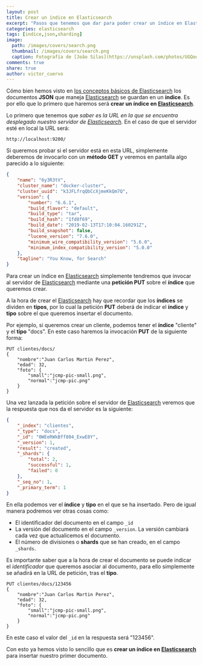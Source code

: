 ```yaml
---
layout: post
title: Crear un índice en Elasticsearch
excerpt: "Pasos que tenemos que dar para poder crear un índice en Elasticsearch y así insertar nuestro primer documento JSON."
categories: elasticsearch
tags: [indice,json,sharding]
image:
  path: /images/covers/search.png
  thumbnail: /images/covers/search.png
  caption: Fotografía de [João Silas](https://unsplash.com/photos/UGQoo2nznz8)
comments: true
share: true
author: victor_cuervo
---
```


Cómo bien hemos visto en [los conceptos básicos de Elasticsearch][ConceptosElasticSearch] los documentos **JSON** que maneja [Elasticsearch][Elasticsearch] se guardan en un **índice**. Es por 
ello que lo primero que haremos será **crear un índice en [Elasticsearch][Elasticsearch]**.

Lo primero que tenemos que *saber es la URL en la que se encuentra desplegado nuestro servidor de [Elasticsearch][Elasticsearch]*. En el caso de que el servidor esté en local la URL será:

~~~shell
http://localhost:9200/
~~~

Si queremos probar si el servidor está en esta URL, simplemente deberemos de invocarlo con un **método GET** y veremos en pantalla algo parecido a lo siguiente:

~~~json
{
    "name": "6y3R3tV",
    "cluster_name": "docker-cluster",
    "cluster_uuid": "k3JFLfrqQbCcXjmeKkQm7Q",
    "version": {
        "number": "6.6.1",
        "build_flavor": "default",
        "build_type": "tar",
        "build_hash": "1fd8f69",
        "build_date": "2019-02-13T17:10:04.160291Z",
        "build_snapshot": false,
        "lucene_version": "7.6.0",
        "minimum_wire_compatibility_version": "5.6.0",
        "minimum_index_compatibility_version": "5.0.0"
    },
    "tagline": "You Know, for Search"
}
~~~

Para crear un índice en [Elasticsearch][Elasticsearch] simplemente tendremos que invocar al servidor de [Elasticsearch][Elasticsearch] mediante una **petición PUT** sobre el **índice** que queremos crear.

A la hora de crear el [Elasticsearch][Elasticsearch] hay que recordar que los **índices** se dividen en **tipos**, por lo cual la petición **PUT** deberá de indicar el **índice** y **tipo** sobre el que queremos insertar el documento.

Por ejemplo, si queremos crear un cliente, podemos tener el **índice** "cliente" y el **tipo** "docs". En este caso haremos la invocación **PUT** de la siguiente forma:

~~~shell
PUT clientes/docs/
{
	"nombre":"Juan Carlos Martin Perez",
	"edad": 32,
	"foto": {
		"small":"jcmp-pic-small.png",
		"normal":"jcmp-pic.png"
	}
}
~~~

Una vez lanzada la petición sobre el servidor de [Elasticsearch][Elasticsearch] veremos que la respuesta que nos da el servidor es la siguiente:

~~~json
{
    "_index": "clientes",
    "_type": "docs",
    "_id": "0WEeRWkBff804_ExwE8Y",
    "_version": 1,
    "result": "created",
    "_shards": {
        "total": 2,
        "successful": 1,
        "failed": 0
    },
    "_seq_no": 1,
    "_primary_term": 1
}
~~~

En ella podemos ver el **índice** y **tipo** en el que se ha insertado. Pero de igual manera podremos ver otras cosas como:

* El identificador del documento en el campo `_id`
* La versión del documento en el campo `_version`. La versión cambiará cada vez que actualicemos el documento.
* El número de divisiones o **shards** que se han creado, en el campo `_shards`.

Es importante saber que a la hora de crear el documento se puede indicar el *identificador* que queremos asociar al documento, para ello simplemente se añadirá en la URL de petición, tras el **tipo**.

~~~shell
PUT clientes/docs/123456
{
	"nombre":"Juan Carlos Martin Perez",
	"edad": 32,
	"foto": {
		"small":"jcmp-pic-small.png",
		"normal":"jcmp-pic.png"
	}
}
~~~

En este caso el valor del `_id` en la respuesta será "123456".

Con esto ya hemos visto lo sencillo que es **crear un índice en [Elasticsearch][Elasticsearch]** para insertar nuestro primer documento.

[Elasticsearch]: {{site.url}}/elasticsearch/que-es-elasticsearch/
[ConceptosElasticSearch]: {{site.url}}/elasticsearch/conceptos-basicos-elasticsearch/
